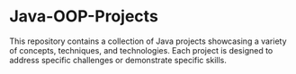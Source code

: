 # Java-OOP-Projects
This repository contains a collection of Java projects showcasing a variety of concepts, techniques, and technologies. Each project is designed to address specific challenges or demonstrate specific skills.
